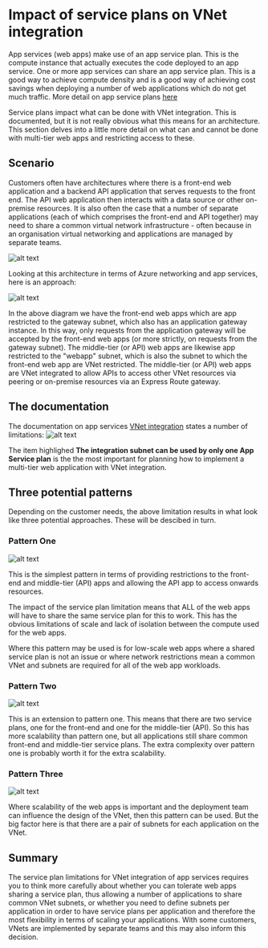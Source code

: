 # Impact of service plans on VNet integration

App services (web apps) make use of an app service plan. This is the compute instance that actually executes the code deployed to an app service. One or more app services can share an app service plan. This is a good way to achieve compute density and is a good way of achieving cost savings when deploying a number of web applications which do not get much traffic. More detail on app service plans [here](https://docs.microsoft.com/en-us/azure/app-service/overview-hosting-plans)  

Service plans impact what can be done with VNet integration. This is documented, but it is not really obvious what this means for an architecture. This section delves into a little more detail on what can and cannot be done with multi-tier web apps and restricting access to these.

## Scenario
Customers often have architectures where there is a front-end web application and a backend API application that serves requests to the front end. The API web application then interacts with a data source or other on-premise resources.
It is also often the case that a number of separate applications (each of which comprises the front-end and API together) may need to share a common virtual network infrastructure - often because in an organisation virtual networking and applications are managed by separate teams.

![alt text](https://github.com/jometzg/appgatewaywebapp/blob/master/serviceplans/generic-multi-tier.png "generic multi-tier application")

Looking at this architecture in terms of Azure networking and app services, here is an approach:

![alt text](https://github.com/jometzg/appgatewaywebapp/blob/master/serviceplans/azure-multi-tier.png "Azure multi-tier application")

In the above diagram we have the front-end web apps which are app restricted to the gateway subnet, which also has an application gateway instance. In this way, only requests from the application gateway will be accepted by the front-end web apps (or more strictly, on requests from the gateway subnet). The middle-tier (or API) web apps are likewise app restricted to the "webapp" subnet, which is also the subnet to which the front-end web app are VNet restricted. The middle-tier (or API) web apps are VNet integrated to allow APIs to access other VNet resources via peering or on-premise resources via an Express Route gateway.

## The documentation
The documentation on app services [VNet integration](https://docs.microsoft.com/en-us/azure/app-service/web-sites-integrate-with-vnet#regional-vnet-integration) states a number of limitations:
![alt text](https://github.com/jometzg/appgatewaywebapp/blob/master/serviceplans/doc-excerpt.png "VNet integrations limitations")

The item highlighed **The integration subnet can be used by only one App Service plan** is the the most important for planning how to implement a multi-tier web application with VNet integration.

## Three potential patterns
Depending on the customer needs, the above limitation results in what look like three potential approaches. These will be descibed in turn.

### Pattern One
![alt text](https://github.com/jometzg/appgatewaywebapp/blob/master/serviceplans/overall-shared-service-plan.png "sharing service plans")

This is the simplest pattern in terms of providing restrictions to the front-end and middle-tier (API) apps and allowing the API app to access onwards resources.

The impact of the service plan limitation means that ALL of the web apps will have to share the same service plan for this to work. This has the obvious limitations of scale and lack of isolation between the compute used for the web apps. 

Where this pattern may be used is for low-scale web apps where a shared service plan is not an issue or where network restrictions mean a common VNet and subnets are required for all of the web app workloads.

### Pattern Two
![alt text](https://github.com/jometzg/appgatewaywebapp/blob/master/serviceplans/separate-service-plan.png "separate on each tier service plans")

This is an extension to pattern one. This means that there are two service plans, one for the front-end and one for the middle-tier (API). So this has more scalability than pattern one, but all applications still share common front-end and middle-tier service plans.
The extra complexity over pattern one is probably worth it for the extra scalability.

### Pattern Three
![alt text](https://github.com/jometzg/appgatewaywebapp/blob/master/serviceplans/multi-subnet3.png "subnet for each web app")

Where scalability of the web apps is important and the deployment team can influence the design of the VNet, then this pattern can be used. But the big factor here is that there are a pair of subnets for each application on the VNet.

## Summary
The service plan limitations for VNet integration of app services requires you to think more carefully about whether you can tolerate web apps sharing a service plan, thus allowing a number of applications to share common VNet subnets, or whether you need to define subnets per application in order to have service plans per application and therefore the most flexibility in terms of scaling your applications. With some customers, VNets are implemented by separate teams and this may also inform this decision.

